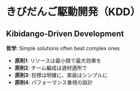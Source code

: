 # きびだんご駆動開発（KDD）

## Kibidango-Driven Development

**哲学**: Simple solutions often beat complex ones

- **原則1**: リソースは最小限で最大効果を
- **原則2**: チーム編成は適材適所で
- **原則3**: 目標は明確に、実装はシンプルに
- **原則4**: パフォーマンス重視の設計